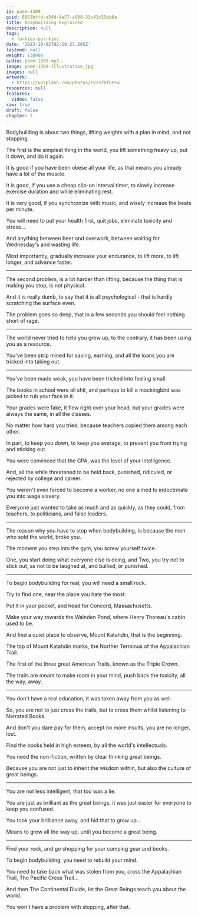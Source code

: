 ```yaml
---
id: poem-1309
guid: 8953bffd-e54d-4e57-a098-33c43c55eb8a
title: Bodybuilding Explained
description: null
tags:
  - furkies-purrkies
date: '2023-10-02T02:59:27.205Z'
lastmod: null
weight: 130900
audio: poem-1309.mp3
image: poem-1309-illustration.jpg
images: null
artwork:
  - https://unsplash.com/photos/FVz5fDfGFFw
resources: null
features:
  video: false
raw: true
draft: false
chapter: 7
---
```


Bodybuilding is about two things,
lifting weights with a plan in mind, and not stopping.

The first is the simplest thing in the world,
you lift something heavy up, put it down, and do it again.

It is good if you have been obese all your life,
as that means you already have a lot of the muscle.

It is good, if you use a cheap clip-on interval timer,
to slowly increase exercise duration and while eliminating rest.

It is very good, if you synchronize with music,
and wisely increase the beats per minute.

You will need to put your health first,
quit jobs, eliminate toxicity and stress...

And anything between beer and overwork,
between waiting for Wednesday's and wasting life.

Most importantly, gradually increase your endurance,
to lift more, to lift longer, and advance faster.

---

The second problem, is a lot harder than lifting,
because the thing that is making you stop, is not physical.

And it is really dumb,
to say that it is all psychological - that is hardly scratching the surface even.

The problem goes so deep,
that in a few seconds you should feel nothing short of rage.

---

The world never tried to help you grow up,
to the contrary, it has been using you as a resource.

You've been strip mined for saving, earning,
and all the loans you are tricked into taking out.

---

You've been made weak,
you have been tricked into feeling small.

The books in school were all shit,
and perhaps to kill a mockingbird was picked to rub your face in it.

Your grades were fake, it flew right over your head,
but your grades were always the same, in all the classes.

No matter how hard you tried,
because teachers copied them among each other.

In part, to keep you down, to keep you average,
to prevent you from trying and sticking out.

You were convinced that the GPA,
was the level of your intelligence.

And, all the while threatened to be held back,
punished, ridiculed, or rejected by college and career.

You weren't even forced to become a worker,
no one aimed to indoctrinate you into wage slavery.

Everyone just wanted to take as much and as quickly,
as they could, from teachers, to politicians, and false leaders.

---

The reason why you have to stop when bodybuilding,
is because the men who sold the world, broke you.

The moment you step into the gym,
you screw yourself twice.

One, you start doing what everyone else is doing,
and Two, you try not to stick out, as not to be laughed at, and bullied, or punished.

---

To begin bodybuilding for real,
you will need a small rock.

Try to find one,
near the place you hate the most.

Put it in your pocket,
and head for Concord, Massachusetts.

Make your way towards the Walnden Pond,
where Henry Thoreau's cabin used to be.

And find a quiet place to observe,
Mount Katahdin, that is the beginning.

The top of Mount Katahdin marks,
the Norther Terminus of the Appalachian Trail.

The first of the three great American Trails,
known as the Triple Crown.

The trails are meant to make room in your mind,
push back the toxicity, all the way, away.

---

You don't have a real education,
it was taken away from you as well.

So, you are not to just cross the trails,
but to cross them whilst listening to Narrated Books.

And don't you dare pay for them,
accept no more insults, you are no longer, lost.

Find the books held in high esteem,
by all the world's intellectuals.

You need the non-fiction,
written by clear thinking great beings.

Because you are not just to inherit the wisdom within,
but also the culture of great beings.

---

You are not less intelligent,
that too was a lie.

You are just as brilliant as the great beings,
it was just easier for everyone to keep you confused.

You took your brilliance away,
and hid that to grow up...

Means to grow all the way up,
until you become a great being.

---

Find your rock,
and go shopping for your camping gear and books.

To begin bodybuilding,
you need to rebuild your mind.

You need to take back what was stolen from you,
cross the Appalachian Trail, The Pacific Cress Trail...

And then The Continental Divide,
let the Great Beings teach you about the world.

You won't have a problem with stopping,
after that.
